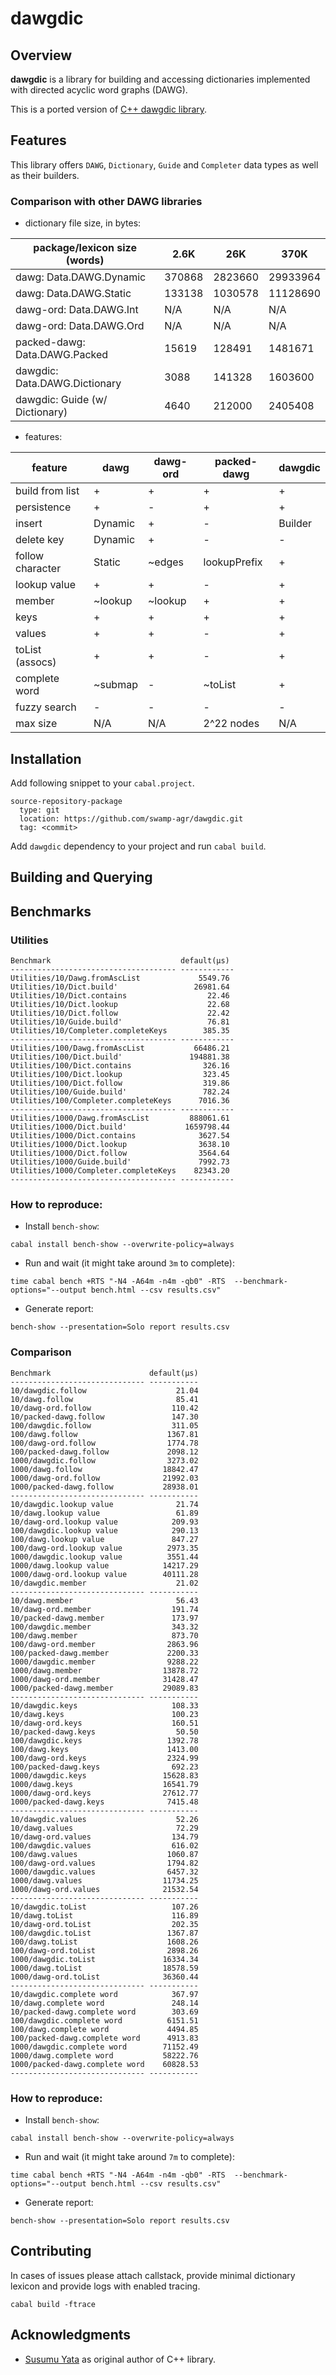 # dawgdic

## Overview

**dawgdic** is a library for building and accessing 
dictionaries implemented with directed acyclic word 
graphs (DAWG).

This is a ported version of [C++ dawgdic library](https://github.com/s-yata/dawgdic).

## Features

This library offers `DAWG`, `Dictionary`, `Guide` and `Completer` data types as well as their builders.

### Comparison with other DAWG libraries

- dictionary file size, in bytes:

| package/lexicon size (words)   | 2.6K   | 26K     | 370K     |
| ------------------------------ | ------ | ------- | -------- |
| dawg: Data.DAWG.Dynamic        | 370868 | 2823660 | 29933964 |
| dawg: Data.DAWG.Static         | 133138 | 1030578 | 11128690 |
| dawg-ord: Data.DAWG.Int        | N/A    | N/A     | N/A      |
| dawg-ord: Data.DAWG.Ord        | N/A    | N/A     | N/A      |
| packed-dawg: Data.DAWG.Packed  | 15619  | 128491  | 1481671  |
| dawgdic: Data.DAWG.Dictionary  | 3088   | 141328  | 1603600  |
| dawgdic: Guide (w/ Dictionary) | 4640   | 212000  | 2405408  |

- features:

| feature          | dawg    | dawg-ord | packed-dawg  | dawgdic |
| ---------------- | ------- | -------- | ------------ | ------- |
| build from list  | +       | +        | +            | +       |
| persistence      | +       | -        | +            | +       |
| insert           | Dynamic | +        | -            | Builder |
| delete key       | Dynamic | +        | -            | -       |
| follow character | Static  | ~edges   | lookupPrefix | +       |
| lookup value     | +       | +        | -            | +       |
| member           | ~lookup | ~lookup  | +            | +       |
| keys             | +       | +        | +            | +       |
| values           | +       | +        | -            | +       |
| toList (assocs)  | +       | +        | -            | +       |
| complete word    | ~submap | -        | ~toList      | +       |
| fuzzy search     | -       | -        | -            | -       |
| max size         | N/A     | N/A      | 2^22 nodes   | N/A     |


## Installation

Add following snippet to your `cabal.project`.

```
source-repository-package
  type: git
  location: https://github.com/swamp-agr/dawgdic.git
  tag: <commit>
```

Add `dawgdic` dependency to your project and run `cabal build`.


## Building and Querying


## Benchmarks

### Utilities

```
Benchmark                             default(μs)
------------------------------------- ------------
Utilities/10/Dawg.fromAscList             5549.76
Utilities/10/Dict.build'                 26981.64
Utilities/10/Dict.contains                  22.46
Utilities/10/Dict.lookup                    22.68
Utilities/10/Dict.follow                    22.42
Utilities/10/Guide.build'                   76.81
Utilities/10/Completer.completeKeys        385.35
------------------------------------- ------------
Utilities/100/Dawg.fromAscList           66486.21
Utilities/100/Dict.build'               194881.38
Utilities/100/Dict.contains                326.16
Utilities/100/Dict.lookup                  323.45
Utilities/100/Dict.follow                  319.86
Utilities/100/Guide.build'                 782.24
Utilities/100/Completer.completeKeys      7016.36
------------------------------------- ------------
Utilities/1000/Dawg.fromAscList         888061.61
Utilities/1000/Dict.build'             1659798.44
Utilities/1000/Dict.contains              3627.54
Utilities/1000/Dict.lookup                3638.10
Utilities/1000/Dict.follow                3564.64
Utilities/1000/Guide.build'               7992.73
Utilities/1000/Completer.completeKeys    82343.20
------------------------------------- ------------
```

### How to reproduce:

- Install `bench-show`:

```
cabal install bench-show --overwrite-policy=always
```

- Run and wait (it might take around `3m` to complete):

```
time cabal bench +RTS "-N4 -A64m -n4m -qb0" -RTS  --benchmark-options="--output bench.html --csv results.csv"
```

- Generate report:

```
bench-show --presentation=Solo report results.csv
```

### Comparison

```
Benchmark                      default(μs)
------------------------------ -----------
10/dawgdic.follow                    21.04
10/dawg.follow                       85.41
10/dawg-ord.follow                  110.42
10/packed-dawg.follow               147.30
100/dawgdic.follow                  311.05
100/dawg.follow                    1367.81
100/dawg-ord.follow                1774.78
100/packed-dawg.follow             2098.12
1000/dawgdic.follow                3273.02
1000/dawg.follow                  18842.47
1000/dawg-ord.follow              21992.03
1000/packed-dawg.follow           28938.01
------------------------------ -----------
10/dawgdic.lookup value              21.74
10/dawg.lookup value                 61.89
10/dawg-ord.lookup value            209.93
100/dawgdic.lookup value            290.13
100/dawg.lookup value               847.27
100/dawg-ord.lookup value          2973.35
1000/dawgdic.lookup value          3551.44
1000/dawg.lookup value            14217.29
1000/dawg-ord.lookup value        40111.28
10/dawgdic.member                    21.02
------------------------------ -----------
10/dawg.member                       56.43
10/dawg-ord.member                  191.74
10/packed-dawg.member               173.97
100/dawgdic.member                  343.32
100/dawg.member                     873.70
100/dawg-ord.member                2863.96
100/packed-dawg.member             2200.33
1000/dawgdic.member                9288.22
1000/dawg.member                  13878.72
1000/dawg-ord.member              31428.47
1000/packed-dawg.member           29089.83
------------------------------ -----------
10/dawgdic.keys                     108.33
10/dawg.keys                        100.23
10/dawg-ord.keys                    160.51
10/packed-dawg.keys                  50.50
100/dawgdic.keys                   1392.78
100/dawg.keys                      1413.00
100/dawg-ord.keys                  2324.99
100/packed-dawg.keys                692.23
1000/dawgdic.keys                 15628.83
1000/dawg.keys                    16541.79
1000/dawg-ord.keys                27612.77
1000/packed-dawg.keys              7415.48
------------------------------ -----------
10/dawgdic.values                    52.26
10/dawg.values                       72.29
10/dawg-ord.values                  134.79
100/dawgdic.values                  616.02
100/dawg.values                    1060.87
100/dawg-ord.values                1794.82
1000/dawgdic.values                6457.32
1000/dawg.values                  11734.25
1000/dawg-ord.values              21532.54
------------------------------ -----------
10/dawgdic.toList                   107.26
10/dawg.toList                      116.89
10/dawg-ord.toList                  202.35
100/dawgdic.toList                 1367.87
100/dawg.toList                    1608.26
100/dawg-ord.toList                2898.26
1000/dawgdic.toList               16334.34
1000/dawg.toList                  18578.59
1000/dawg-ord.toList              36360.44
------------------------------ -----------
10/dawgdic.complete word            367.97
10/dawg.complete word               248.14
10/packed-dawg.complete word        303.69
100/dawgdic.complete word          6151.51
100/dawg.complete word             4494.85
100/packed-dawg.complete word      4913.83
1000/dawgdic.complete word        71152.49
1000/dawg.complete word           58222.76
1000/packed-dawg.complete word    60828.53
------------------------------ -----------
```

### How to reproduce:

- Install `bench-show`:

```
cabal install bench-show --overwrite-policy=always
```

- Run and wait (it might take around `7m` to complete):

```
time cabal bench +RTS "-N4 -A64m -n4m -qb0" -RTS  --benchmark-options="--output bench.html --csv results.csv"
```

- Generate report:

```
bench-show --presentation=Solo report results.csv
```

## Contributing

In cases of issues please attach callstack, provide minimal dictionary lexicon and provide logs with enabled tracing.

```
cabal build -ftrace
```

## Acknowledgments

- [Susumu Yata](https://github.com/s-yata) as original author of C++ library.
